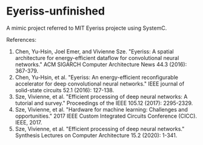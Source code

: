 # Eyeriss-unfinished
A mimic project referred to MIT Eyeriss projecte using SystemC.


References:
1.  Chen, Yu-Hsin, Joel Emer, and Vivienne Sze. "Eyeriss: A spatial architecture for energy-efficient dataflow for convolutional neural networks." ACM SIGARCH Computer Architecture News 44.3 (2016): 367-379.
2.  Chen, Yu-Hsin, et al. "Eyeriss: An energy-efficient reconfigurable accelerator for deep convolutional neural networks." IEEE journal of solid-state circuits 52.1 (2016): 127-138.
3.  Sze, Vivienne, et al. "Efficient processing of deep neural networks: A tutorial and survey." Proceedings of the IEEE 105.12 (2017): 2295-2329.
4.  Sze, Vivienne, et al. "Hardware for machine learning: Challenges and opportunities." 2017 IEEE Custom Integrated Circuits Conference (CICC). IEEE, 2017.
5.  Sze, Vivienne, et al. "Efficient processing of deep neural networks." Synthesis Lectures on Computer Architecture 15.2 (2020): 1-341.


